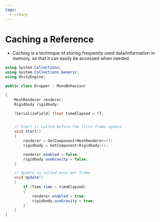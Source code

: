 ```yaml
---
tags:
  - csharp
---
```

# Caching a Reference

* Caching is a technique of storing frequently used data/information in memory, so that it can easily be accessed when needed.

```c#
using System.Collections;
using System.Collections.Generic;
using UnityEngine;

public class Dropper : MonoBehaviour

{
    MeshRenderer renderer;
    Rigidbody rigidbody;

    [SerializeField] float timeElapsed = 5f;


    // Start is called before the first frame update
    void Start()
    {
        renderer = GetComponent<MeshRenderer>();
        rigidbody = GetComponent<Rigidbody>();

        renderer.enabled = false;
        rigidbody.useGravity = false;
    }

    // Update is called once per frame
    void Update()
    {
        if (Time.time > timeElapsed)
        {
            renderer.enabled = true;
            rigidbody.useGravity = true;
        }
    }
}

```


